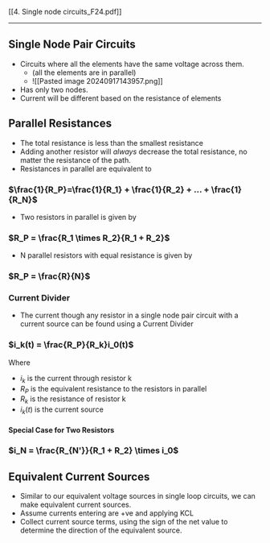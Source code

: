 [[4. Single node circuits_F24.pdf]]

---

## Single Node Pair Circuits

- Circuits where all the elements have the same voltage across them.
	- (all the elements are in parallel)
	- ![[Pasted image 20240917143957.png]]
- Has only two nodes.
- Current will be different based on the resistance of elements

## Parallel Resistances

- The total resistance is less than the smallest resistance
- Adding another resistor will *always* decrease the total resistance, no matter the resistance of the path.
- Resistances in parallel are equivalent to
### $\frac{1}{R_P}=\frac{1}{R_1} + \frac{1}{R_2} + ... + \frac{1}{R_N}$

- Two resistors in parallel is given by
### $R_P = \frac{R_1 \times R_2}{R_1 + R_2}$

- N parallel resistors with equal resistance is given by
### $R_P = \frac{R}{N}$

### Current Divider

- The current though any resistor in a single node pair circuit with a current source can be found using a Current Divider

### $i_k(t) = \frac{R_P}{R_k}i_0(t)$

Where
- $i_k$ is the current through resistor k
- $R_P$ is the equivalent resistance to the resistors in parallel
- $R_k$ is the resistance of resistor k
- $i_k(t)$ is the current source

#### Special Case for Two Resistors

### $i_N = \frac{R_{N'}}{R_1 + R_2} \times i_0$

## Equivalent Current Sources

- Similar to our equivalent voltage sources in single loop circuits, we can make equivalent current sources.
- Assume currents entering are +ve and applying KCL
- Collect current source terms, using the sign of the net value to determine the direction of the equivalent source.